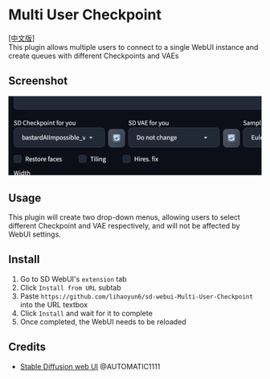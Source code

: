 # Multi User Checkpoint
[[中文版]](./README_zh.md)  
This plugin allows multiple users to connect to a single WebUI instance and create queues with different Checkpoints and VAEs    

## Screenshot
<img src="./images/ui.jpg"/>  

## Usage
This plugin will create two drop-down menus, allowing users to select different Checkpoint and VAE respectively, and will not be affected by WebUI settings.  

## Install
1. Go to SD WebUI's `extension` tab
2. Click `Install from URL` subtab
3. Paste `https://github.com/lihaoyun6/sd-webui-Multi-User-Checkpoint` into the URL textbox
4. Click `Install` and wait for it to complete
5. Once completed, the WebUI needs to be reloaded

## Credits
- [Stable Diffusion web UI](https://github.com/AUTOMATIC1111/stable-diffusion-webui) @AUTOMATIC1111  
